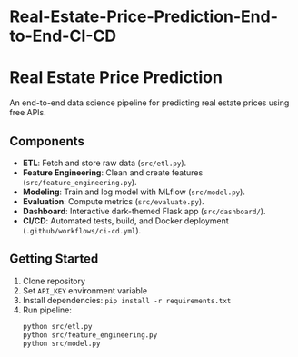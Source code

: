 # Real-Estate-Price-Prediction-End-to-End-CI-CD

# Real Estate Price Prediction

An end-to-end data science pipeline for predicting real estate prices using free APIs.

## Components

- **ETL**: Fetch and store raw data (`src/etl.py`).
- **Feature Engineering**: Clean and create features (`src/feature_engineering.py`).
- **Modeling**: Train and log model with MLflow (`src/model.py`).
- **Evaluation**: Compute metrics (`src/evaluate.py`).
- **Dashboard**: Interactive dark-themed Flask app (`src/dashboard/`).
- **CI/CD**: Automated tests, build, and Docker deployment (`.github/workflows/ci-cd.yml`).

## Getting Started

1. Clone repository
2. Set `API_KEY` environment variable
3. Install dependencies: `pip install -r requirements.txt`
4. Run pipeline:
   ```bash
   python src/etl.py
   python src/feature_engineering.py
   python src/model.py
